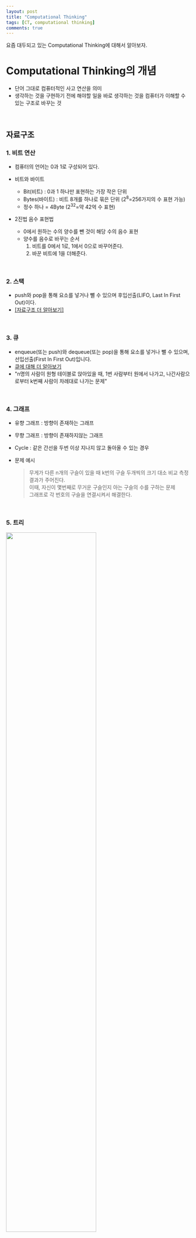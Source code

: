 ```yaml
---
layout: post
title: "Computational Thinking"
tags: [CT, computational thinking]
comments: true
---
```


요즘 대두되고 있는 Computational Thinking에 대해서 알아보자.

# Computational Thinking의 개념

- 단어 그대로 컴퓨터적인 사고 연산을 의미
- 생각하는 것을 구현하기 전에 해야할 일을 바로 생각하는 것을 컴퓨터가 이해할 수 있는 구조로 바꾸는 것

<br>

## 자료구조

### 1. 비트 연산
  
- 컴퓨터의 언어는 0과 1로 구성되어 있다.
- 비트와 바이트
  - Bit(비트) : 0과 1 하나만 표현하는 가장 작은 단위
  - Bytes(바이트) : 비트 8개를 하나로 묶은 단위 (2<sup>8</sup>=256가지의 수 표현 가능)
  - 정수 하나 = 4Byte (2<sup>32</sup>=약 42억 수 표현)

- 2진법 음수 표현법
  - 0에서 원하는 수의 양수를 뺀 것이 해당 수의 음수 표현
  - 양수를 음수로 바꾸는 순서
    1. 비트를 0에서 1로, 1에서 0으로 바꾸어준다.
    2. 바꾼 비트에 1을 더해준다.

<br>

### 2. 스택

- push와 pop을 통해 요소를 넣거나 뺄 수 있으며 후입선출(LIFO, Last In First Out)이다.
- [[자료구조 더 알아보기]](https://davinci-ai.tistory.com/16?category=911813)

<br>

### 3. 큐

- enqueue(또는 push)와 dequeue(또는 pop)을 통해 요소를 넣거나 뺄 수 있으며, 선입선출(First In First Out)입니다.
- [큐에 대해 더 알아보기](https://davinci-ai.tistory.com/16?category=911813)
- "n명의 사람이 원형 테이블로 앉아있을 때, 1번 사람부터 원에서 나가고, 나간사람으로부터 k번째 사람이 차례대로 나가는 문제"

<br>

### 4. 그래프

- 유향 그래프 : 방향이 존재하는 그래프
- 무향 그래프 : 방향이 존재하지않는 그래프
- Cycle : 같은 간선을 두번 이상 지나지 않고 돌아올 수 있는 경우
- 문제 예시

  > 무게가 다른 n개의 구슬이 있을 때 k번의 구슬 두개씩의 크기 대소 비교 측정 결과가 주어진다.<br>
  > 이때, 자신이 몇번째로 무거운 구슬인지 아는 구슬의 수를 구하는 문제<br>
  > 그래프로 각 번호의 구슬을 연결시켜서 해결한다.<br>

<br>

### 5. 트리

<image src='https://user-images.githubusercontent.com/34594339/98506259-6d5e3600-229e-11eb-855a-cadf029351c5.png' width='70%'>

- Node : 트리를 구성하는 각각의 정보(요소)
- Root : 트리에 계층이 존재한다. 가장 높은 곳을 루트라 부른다.
- Edge : 각 노드들의 관계를 간선으로 이은 것
- 노드의 수가 n개 일 때, Edge의 개수는 n-1개이다. 
- 이진트리 : 각 노드가 최대 2개의 자식 노드를 가지는 트리 구조

- 이진트리 순회
  1. 전위 순회 : 현재 노드 > 왼쪽 노드 > 오른쪽 노드 순서로 순회 진행
    
    <image src='https://user-images.githubusercontent.com/34594339/98507201-75b77080-22a0-11eb-9bcf-0d276f6a686a.png' width='70%'>
    
    - 맨 앞의 노드가 루트 노드이다.
    
    <br>
    
  2. 중위 순회 : 왼쪽 노드 > 현재 노드 > 오른쪽 노드 순서로 순회 진행
  
    <image src='https://user-images.githubusercontent.com/34594339/98507207-76e89d80-22a0-11eb-9d03-9f72902a57f7.png' width='70%'>
    
    - 각 노드의 상대적인 위치를 확인할 수 있다. 
    
    <br>
    
  3. 후위 순회 : 왼쪽 노드 > 오른쪽 노드 > 현재 노드 순서로 순회 진행
    
    <image src='https://user-images.githubusercontent.com/34594339/98507207-76e89d80-22a0-11eb-9d03-9f72902a57f7.png' width='70%'>
  
    - 맨 뒤의 노드가 루트 노드이다.<br>

<br>

## 참고 사이트

- [https://davinci-ai.tistory.com/37?category=931528](https://davinci-ai.tistory.com/37?category=931528)
